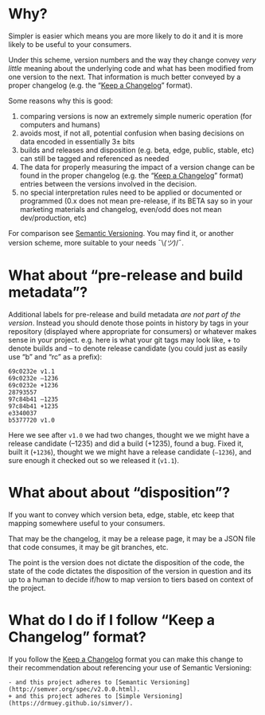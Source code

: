 # Why?

Simpler is easier which means you are more likely to do it and it is more likely to be useful to your consumers.

Under this scheme, version numbers and the way they change convey *very little* meaning about the underlying code and what has been modified from one version to the next. That information is much better conveyed by a proper changelog (e.g. the “[Keep a Changelog](http://keepachangelog.com/en/1.0.0/)” format).

Some reasons why this is good:

1. comparing versions is now an extremely simple numeric operation (for computers and humans)
2. avoids most, if not all, potential confusion when basing decisions on data encoded in essentially 3± bits
3. builds and releases and disposition (e.g. beta, edge, public, stable, etc) can still be tagged and referenced as needed
4. The data for properly measuring the impact of a version change can be found in the proper changelog (e.g. the “[Keep a Changelog](http://keepachangelog.com/en/1.0.0/)” format) entries between the versions involved in the decision.
5. no special interpretation rules need to be applied or documented or programmed (0.x does not mean pre-release, if its BETA say so in your marketing materials and changelog, even/odd does not mean dev/production, etc)

For comparison see [Semantic Versioning](http://semver.org/). You may find it, or another version scheme, more suitable to your needs ¯\\_(ツ)_/¯.

# What about “pre-release and build metadata”?

Additional labels for pre-release and build metadata *are not part of the version*. Instead you should denote those points in history by tags in your repository (displayed where appropriate for consumers) or whatever makes sense in your project. e.g. here is what your git tags may look like, + to denote builds and – to denote release candidate (you could just as easily use “b” and “rc” as a prefix):
```
69c0232e v1.1
69c0232e –1236
69c0232e +1236
28793557
97c84b41 –1235
97c84b41 +1235
e3340037 
b5377720 v1.0
```

Here we see after `v1.0` we had two changes, thought we we might have a release candidate (–1235) and did a build (+1235), found a bug. Fixed it, built it (`+1236`), thought we we might have a release candidate (`–1236`), and sure enough it checked out so we released it (`v1.1`).

# What about about “disposition”?

If you want to convey which version beta, edge, stable, etc keep that mapping somewhere useful to your consumers.

That may be the changelog, it may be a release page, it may be a JSON file that code consumes, it may be git branches, etc.

The point is the version does not dictate the disposition of the code, the state of the code dictates the disposition of the version in question and its up to a human to decide if/how to map version to tiers based on context of the project.

# What do I do if I follow “Keep a Changelog” format?

If you follow the [Keep a Changelog](http://keepachangelog.com/en/1.0.0/) format you can make this change to their recommendation about referencing your use of Semantic Versioning:

```
- and this project adheres to [Semantic Versioning](http://semver.org/spec/v2.0.0.html).
+ and this project adheres to [Simple Versioning](https://drmuey.github.io/simver/).
```

